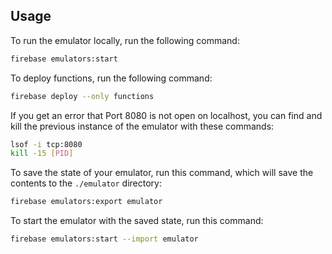## Usage

To run the emulator locally, run the following command:

```sh
firebase emulators:start
```

To deploy functions, run the following command:

```sh
firebase deploy --only functions
```

If you get an error that Port 8080 is not open on localhost, you can find and
kill the previous instance of the emulator with these commands:

```sh
lsof -i tcp:8080
kill -15 [PID]
```

To save the state of your emulator, run this command, which will save the
contents to the `./emulator` directory:

```sh
firebase emulators:export emulator
```

To start the emulator with the saved state, run this command:

```sh
firebase emulators:start --import emulator
```